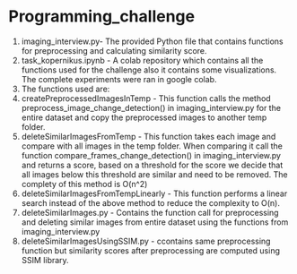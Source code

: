 # Programming_challenge
1) imaging_interview.py- The provided Python file that contains functions for preprocessing and calculating similarity score.
2) task_kopernikus.ipynb - A colab repository which contains all the functions used for the challenge also it contains some visualizations. The complete experiments were ran in google colab.
3) The functions used are:
4) createPreprocessedImagesInTemp - This function calls the method preprocess_image_change_detection() in imaging_interview.py for the entire dataset and copy the            preprocessed images to another temp folder.    
6) deleteSimilarImagesFromTemp - This function takes each image and compare with all images in the temp folder. When comparing it call the function compare_frames_change_detection() in imaging_interview.py and returns a score, based on a threshold for the score we decide that all images below this threshold are similar and need to be removed. The complety of this method is O(n^2) 
7) deleteSimilarImagesFromTempLinearly - This function performs a linear search instead of the above method to reduce the complexity to O(n).
8) deleteSimilarImages.py - Contains the function call for preprocessing and deleting similar images from entire dataset using the functions from imaging_interview.py
9) deleteSimilarImagesUsingSSIM.py - ccontains same preprocessing function but similarity scores after preprocessing are computed using SSIM library.
